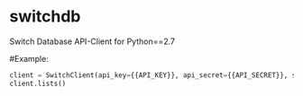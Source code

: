 # switchdb
Switch Database API-Client for Python==2.7

#Example:
```python
client = SwitchClient(api_key={{API_KEY}}, api_secret={{API_SECRET}}, server={{SERVER_NAME}})
client.lists()
```


